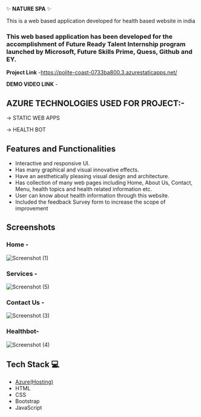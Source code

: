 ✨ **NATURE SPA** ✨

This is a web based application developed for health based website in india

### This web based application has been developed for the accomplishment of Future Ready Talent Internship program launched by Microsoft, Future Skills Prime, Quess, Github and EY.


**Project Link** -https://polite-coast-0733ba800.3.azurestaticapps.net/

**DEMO VIDEO LINK** -

## AZURE TECHNOLOGIES USED FOR PROJECT:-
-> STATIC WEB APPS

-> HEALTH BOT

## Features and Functionalities 

- Interactive and responsive UI.
- Has many graphical and visual innovative effects.
- Have an aesthetically pleasing visual design and architecture.
- Has collection of many web pages including Home, About Us, Contact, Menu, health topics and health related information etc.
- User can know about health information through this website.
- Included the feedback Survey form to increase the scope of improvement 

## Screenshots
### Home -

![Screenshot (1)](https://github.com/Jyothi1905/profrt/assets/124034217/8a41851c-176e-4208-8043-b7c270742868)


### Services - 

![Screenshot (5)](https://github.com/Jyothi1905/profrt/assets/124034217/0080d013-6e10-4811-be22-ff5e9909688b)


### Contact Us -

![Screenshot (3)](https://github.com/Jyothi1905/profrt/assets/124034217/b56220c4-27e7-4965-abd3-a6d871a8fa59)


### Healthbot-

![Screenshot (4)](https://github.com/Jyothi1905/profrt/assets/124034217/c520df37-6cdb-4958-8299-27c3dd17d2ea)


## Tech Stack 💻

- [Azure(Hosting)](https://azure.microsoft.com/en-in/features/azure-portal/)
- HTML
- CSS
- Bootstrap
- JavaScript
